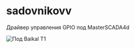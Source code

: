 # sadovnikovv

Драйвер управления GPIO под MasterSCADA4d


![Под Baikal T1](https://static2.sakhtafzarmag.com/media/k2/items/cache/4674977fa2f5973be2d8023653da91cb_XL.jpg)

